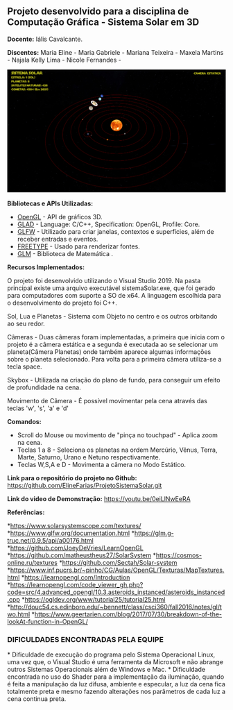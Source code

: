 ## Projeto desenvolvido para a disciplina de Computação Gráfica - Sistema Solar em 3D

**Docente:** Iális Cavalcante.

**Discentes:** Maria Eline - 
               Maria Gabriele - 
               Mariana Teixeira - 
               Maxela Martins - 
               Najala Kelly Lima - 
               Nicole Fernandes - 

![Imagem do Sistema Solar](SistemaSolarFinal.png)

**Bibliotecas  e APIs Utilizadas:**
* [OpenGL](https://www.opengl.org/) -  API de gráficos 3D.
* [GLAD](https://glad.dav1d.de/) - Language: C/C++, Specification: OpenGL,
Profile: Core.
* [GLFW](https://www.glfw.org/) - Utilizado para criar janelas, contextos e superfícies, além de receber entradas e eventos.
* [FREETYPE](https://www.freetype.org/) - Usado para renderizar fontes.
* [GLM](https://glm.g-truc.net/0.9.9/index.html) - Biblioteca de Matemática .

**Recursos Implementados:**
  <p>      O projeto foi desenvolvido utilizando o Visual Studio 2019. Na pasta principal existe uma arquivo executável sistemaSolar.exe, que foi gerado para computadores com suporte a SO de x64. A linguagem escolhida para o desenvolvimento do projeto foi C++.</p>
 <p>       Sol, Lua e Planetas - Sistema com Objeto no centro e os outros orbitando ao seu redor.
 <p>       Câmeras -  Duas câmeras foram implementadas, a primeira que inicia com o projeto é a câmera estática e a segunda é executada ao se selecionar um planeta(Câmera Planetas) onde também aparece algumas informações sobre o planeta selecionado. Para volta para a primeira câmera utiliza-se a tecla space.
        </p>
   <p>      Skybox - Utilizada na criação do plano de fundo, para conseguir um efeito de profundidade na cena.
        </p>
  <p>       Movimento de Câmera - É possível  movimentar pela cena através das teclas 'w', 's', 'a' e 'd'
</p>

**Comandos:**
 * Scroll do Mouse ou movimento de "pinça no touchpad"  - Aplica zoom na cena.
 * Teclas 1 a 8 - Seleciona os planetas na ordem Mercúrio, Vênus, Terra, Marte, Saturno, Urano e Netuno respectivamente.
 * Teclas W,S,A e D - Movimenta a câmera no Modo Estático.

**Link para o repositório do projeto no Github:** https://github.com/ElineFarias/ProjetoSistemaSolar.git

**Link do video de Demonstração:** https://youtu.be/0eiLlNwEeRA

**Referências:**

  *https://www.solarsystemscope.com/textures/
  *https://www.glfw.org/documentation.html
  *https://glm.g-truc.net/0.9.5/api/a00176.html
  *https://github.com/JoeyDeVries/LearnOpenGL
  *https://github.com/matheustheus27/SolarSystem
  *https://cosmos-online.ru/textures
  *https://github.com/Sectah/Solar-system
  *https://www.inf.pucrs.br/~pinho/CG/Aulas/OpenGL/Texturas/MapTextures.html
  *https://learnopengl.com/Introduction
  *https://learnopengl.com/code_viewer_gh.php?code=src/4.advanced_opengl/10.3.asteroids_instanced/asteroids_instanced.cpp
  *https://ogldev.org/www/tutorial25/tutorial25.html
  *http://douc54.cs.edinboro.edu/~bennett/class/csci360/fall2016/notes/gl/two.html
  *https://www.geertarien.com/blog/2017/07/30/breakdown-of-the-lookAt-function-in-OpenGL/


<h3> DIFICULDADES ENCONTRADAS PELA EQUIPE</h3>
  * Dificuldade de execução do programa pelo Sistema Operacional Linux, uma vez que, o Visual Studio é uma ferramenta da Microsoft e não abrange outros Sistemas Operacionais além de Windows e Mac. 
  * Dificuldade encontrada no uso do Shader para a implementação da iluminação, quando é feita a manipulação da luz difusa, ambiente e especular, a luz da cena fica totalmente preta e mesmo fazendo alterações nos parâmetros de cada luz a cena continua preta.
